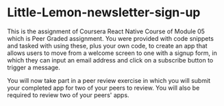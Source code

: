 # Little-Lemon-newsletter-sign-up
This is the assignment of Coursera React Native Course of Module 05 which is Peer Graded assignment.
You were provided with code snippets and tasked with using these, plus your own code, to create an app that allows users to move from a welcome screen to one with a signup form, in which they can input an email address and click on a subscribe button to trigger a message.

You will now take part in a peer review exercise in which you will submit your completed app for two of your peers to review. You will also be required to review two of your peers' apps.
